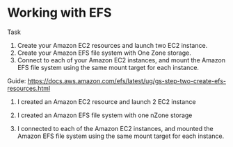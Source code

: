 # Working with EFS

Task

1. Create your Amazon EC2 resources and launch two EC2 instance. 
2. Create your Amazon EFS file system with One Zone storage.
3. Connect to each of your Amazon EC2 instances, and mount the Amazon EFS file system using the same mount target for each instance.



Guide:
https://docs.aws.amazon.com/efs/latest/ug/gs-step-two-create-efs-resources.html

1. I created an Amazon EC2 resource and launch 2 EC2 instance

2. I created an Amazon EFS file system with one nZone storage 

3. I connected to each of the Amazon EC2 instances, and mounted the Amazon EFS file system using the same mount  target for each  instance. 